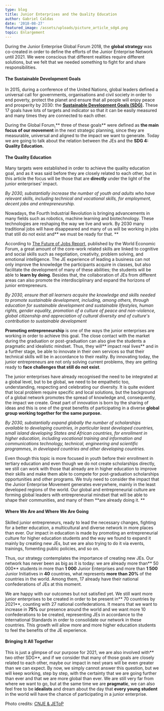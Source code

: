 ```yaml
---
type: blog
title: Junior Enterprises and the Quality Education
author: Gabriel Caldas
date: '2018-08-27'
featured_image: /assets/uploads/picture_article_sdg4.png
topic: Enlargement
---
```

During the Junior Enterprise Global Forum 2018, the **global strategy** was co-created in order to define the efforts of the Junior Enterprise Network until 2021. We were conscious that different realities require different solutions, but we felt that we needed something to fight for and share responsibilities.

#### **The Sustainable Development Goals**

In 2015, during a conference of the United Nations, global leaders defined a universal call for governments, organisations and civil society in order to end poverty, protect the planet and ensure that all people will enjoy peace and prosperity by 2030: the [**Sustainable Development Goals (SDG)**](https://sustainabledevelopment.un.org/)**.** These 17 goals have lots of targets and indicator so that it can be easily measured and many times they are connected to each other.

During the Global Forum,** three of these goals** were defined as **the main focus of our movement** in the next strategic planning, since they are measurable, universal and aligned to the impact we want to generate. Today we are going to talk about the relation between the JEs and the **SDG 4: Quality Education.**

#### The Quality Education

Many targets were established in order to achieve the quality education goal, and as it was said before they are closely related to each other, but in this article the focus will be those that are **directly** under the light of the junior enterprises’ impact.

_By 2030, substantially increase the number of youth and adults who have relevant skills, including technical and vocational skills, for employment, decent jobs and entrepreneurship._

Nowadays, the Fourth Industrial Revolution is bringing advancements in many fields such as robotics, machine learning and biotechnology. These technologies are reshaping the way we live and work. By 2030 many traditional jobs will have disappeared and many of us will be working in jobs that still do not exist and** we must be ready for that. **

According to [The Future of Jobs Report](http://www3.weforum.org/docs/WEF_Future_of_Jobs.pdf), published by the World Economic Forum, a great amount of the core-work related skills are linked to cognitive and social skills such as negotiation, creativity, problem solving, and emotional intelligence. The JE experience of leading a business can not only improve the knowledge the participants acquire in classes, but also facilitate the development of many of these abilities; the students will be able to **learn by doing**. Besides that, the collaboration of JEs from different areas can also promote the interdisciplinary and expand the horizons of junior entrepreneurs.

_By 2030, ensure that all learners acquire the knowledge and skills needed to promote sustainable development, including, among others, through education for sustainable development and sustainable lifestyles, human rights, gender equality, promotion of a culture of peace and non-violence, global citizenship and appreciation of cultural diversity and of culture's contribution to sustainable development_

**Promoting entrepreneurship** is one of the ways the junior enterprises are working in order to achieve this goal. The close contact with the market during the graduation or post-graduation can also give the students a pragmatic and idealistic mindset. Thus, they will** impact real lives** and in a further stage, be able to innovate in their own services so that their technical skills will be in accordance to their reality. By innovating today, the junior entrepreneurs are not only solving current problems, they are getting ready to **face challenges that still do not exist**.

The junior enterprises have already recognised the need to be integrated at a global level, but to be global, we need to be empathetic too, understanding, respecting and celebrating our diversity. It is quite evident that local problem require specific and local solutions, but the background of a global network promotes the spread of knowledge and, consequently, the impact we create. Great part of innovation is born by the sharing of ideas and this is one of the great benefits of participating in a diverse **global group working together for the same purpose.**

_By 2030, substantially expand globally the number of scholarships available to developing countries, in particular least developed countries, small island developing States and African countries, for enrollment in higher education, including vocational training and information and communications technology, technical, engineering and scientific programmes, in developed countries and other developing countries._

Even though this topic is more focused in youth before their enrollment in tertiary education and even though we do not create scholarships directly, we still can work with those that already are in higher education to improve their skills and make them able to compete for post-graduation scholarships opportunities and other programs. We truly need to consider the impact that the Junior Enterprise Movement generates everywhere, mainly in the least developed regions of the world. Our global and entrepreneurial culture are forming global leaders with entrepreneurial mindset that will be able to shape their communities, and many of them **are already doing it. **

#### Where We Are and Where We Are Going

Skilled junior entrepreneurs, ready to lead the necessary changes, fighting for a better education, a multicultural and diverse network in more places than ever. Our impact in education is made by promoting an entrepreneurial culture for higher education students and the way we found to expand it mainly by creating new JEs, but we are also trying to do it via events, trainings, fomenting public policies, and so on.

Thus, our strategy contemplates the importance of creating new JEs. Our network has never been as big as it is today: we are already more than** 50 000** students in more than **1 000** Junior Enterprises and more than **1 500** Junior Initiatives in **40** countries, what represents **more than 20%** of the countries in the world. Among them, 17 already have their national confederations of JEs at this moment. 

We are happy with our outcomes but not satisfied yet. We still want more junior enterprises to be created in order to be present in** 70 countries by 2021**, counting with 27 national confederations. It means that we want to increase in **75%** our presence around the world and we want more 10 confederations to be created, representing JEs in accordance to the International Standards in order to consolidate our network in these countries. This growth will allow more and more higher education students to feel the benefits of the JE experience.

#### Bringing It All Together

This is just a glimpse of our purpose for 2021, we are also involved with** two other SDG**, and if we consider that many of those goals are closely related to each other, maybe our impact in next years will be even greater than we can expect. By now, we simply cannot answer this question, but we will keep working, step by step, with the certainty that we are going further than ever and that we are more global than ever. We are still very far from where we want to go, but at the same time we are **pragmatic**, we can also feel free to be **idealists** and dream about the day that **every young student** in the world will have the chance of participating in a junior enterprise.



Photo credits: [CNJE & JEToP](https://www.facebook.com/junior.entreprises/videos/430880630767867/)
